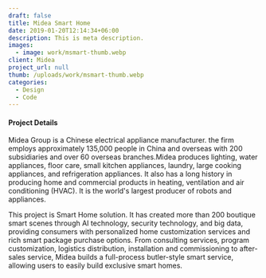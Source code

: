 ```yaml
---
draft: false
title: Midea Smart Home
date: 2019-01-20T12:14:34+06:00
description: This is meta description.
images:
  - image: work/msmart-thumb.webp
client: Midea
project_url: null
thumb: /uploads/work/msmart-thumb.webp
categories:
  - Design
  - Code
---
```


#### Project Details

Midea Group is a Chinese electrical appliance manufacturer. the firm employs approximately 135,000 people in China and overseas with 200 subsidiaries and over 60 overseas branches.Midea produces lighting, water appliances, floor care, small kitchen appliances, laundry, large cooking appliances, and refrigeration appliances. It also has a long history in producing home and commercial products in heating, ventilation and air conditioning (HVAC). It is the world's largest producer of robots and appliances.

This project is Smart Home solution. It has created more than 200 boutique smart scenes through AI technology, security technology, and big data, providing consumers with personalized home customization services and rich smart package purchase options. From consulting services, program customization, logistics distribution, installation and commissioning to after-sales service, Midea builds a full-process butler-style smart service, allowing users to easily build exclusive smart homes.